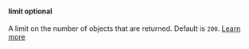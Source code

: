 #### limit <def-type>optional</def-type>
A limit on the number of objects that are returned. Default is `200`. [Learn more](/api/query/limit.html)
